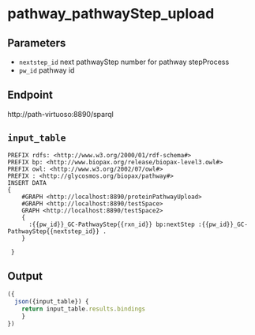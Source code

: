 # pathway_pathwayStep_upload

## Parameters
* `nextstep_id` next pathwayStep number for pathway stepProcess 
* `pw_id` pathway id

## Endpoint
http://path-virtuoso:8890/sparql

## `input_table` 

```sparql
PREFIX rdfs: <http://www.w3.org/2000/01/rdf-schema#>
PREFIX bp: <http://www.biopax.org/release/biopax-level3.owl#>
PREFIX owl: <http://www.w3.org/2002/07/owl#>
PREFIX : <http://glycosmos.org/biopax/pathway#>
INSERT DATA
{
    #GRAPH <http://localhost:8890/proteinPathwayUpload>
    #GRAPH <http://localhost:8890/testSpace>
    GRAPH <http://localhost:8890/testSpace2>      
    { 
      :{{pw_id}}_GC-PathwayStep{{rxn_id}} bp:nextStep :{{pw_id}}_GC-PathwayStep{{nextstep_id}} .
    }
     
 }

```
 ## Output

```javascript
({
  json({input_table}) {
    return input_table.results.bindings
    }
})
```   